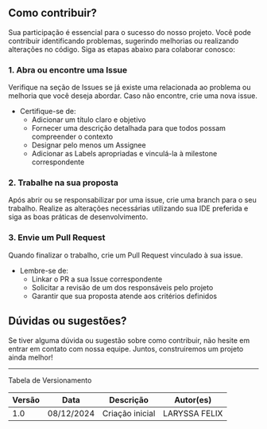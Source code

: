 ## Como contribuir?

Sua participação é essencial para o sucesso do nosso projeto. Você pode contribuir identificando problemas, sugerindo melhorias ou realizando alterações no código. Siga as etapas abaixo para colaborar conosco:

### 1. Abra ou encontre uma Issue
Verifique na seção de Issues se já existe uma relacionada ao problema ou melhoria que você deseja abordar.
Caso não encontre, crie uma nova issue. 

- Certifique-se de:
    - Adicionar um título claro e objetivo
    - Fornecer uma descrição detalhada para que todos possam compreender o contexto
    - Designar pelo menos um Assignee
    - Adicionar as Labels apropriadas e vinculá-la à milestone correspondente

### 2. Trabalhe na sua proposta
Após abrir ou se responsabilizar por uma issue, crie uma branch para o seu trabalho.
Realize as alterações necessárias utilizando sua IDE preferida e siga as boas práticas de desenvolvimento.

### 3. Envie um Pull Request
Quando finalizar o trabalho, crie um Pull Request vinculado à sua issue.

- Lembre-se de:
    - Linkar o PR a sua Issue correspondente
    - Solicitar a revisão de um dos responsáveis pelo projeto
    - Garantir que sua proposta atende aos critérios definidos

## Dúvidas ou sugestões?

Se tiver alguma dúvida ou sugestão sobre como contribuir, não hesite em entrar em contato com nossa equipe. Juntos, construiremos um projeto ainda melhor!

---

Tabela de Versionamento

| Versão | Data       | Descrição                                                     | Autor(es)        |
|--------|------------|---------------------------------------------------------------|------------------|
| 1.0    | 08/12/2024 | Criação inicial                       | LARYSSA FELIX |